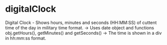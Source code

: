 # digitalClock
Digital Clock - Shows hours, minutes and seconds (HH:MM:SS) of cuttent time of the day in military time format.
-> Uses date object
and functions obj.getHours(), getMinutes() and getSeconds()
-> The time is shown in a div in hh:mm:ss format.
